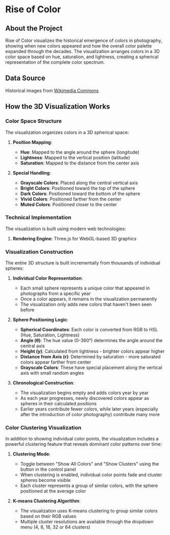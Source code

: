 # Rise of Color

## About the Project

Rise of Color visualizes the historical emergence of colors in photography, showing when new colors appeared and how the overall color palette expanded through the decades. The visualization arranges colors in a 3D color space based on hue, saturation, and lightness, creating a spherical representation of the complete color spectrum.

## Data Source
Historical images from [Wikimedia Commons](https://commons.wikimedia.org/wiki/Commons)

## How the 3D Visualization Works

### Color Space Structure

The visualization organizes colors in a 3D spherical space:

1. **Position Mapping**:
   - **Hue**: Mapped to the angle around the sphere (longitude)
   - **Lightness**: Mapped to the vertical position (latitude)
   - **Saturation**: Mapped to the distance from the center axis

2. **Special Handling**:
   - **Grayscale Colors**: Placed along the central vertical axis
   - **Bright Colors**: Positioned toward the top of the sphere
   - **Dark Colors**: Positioned toward the bottom of the sphere
   - **Vivid Colors**: Positioned farther from the center
   - **Muted Colors**: Positioned closer to the center

### Technical Implementation

The visualization is built using modern web technologies:

1. **Rendering Engine**: Three.js for WebGL-based 3D graphics

### Visualization Construction

The entire 3D structure is built incrementally from thousands of individual spheres:

1. **Individual Color Representation**:
   - Each small sphere represents a unique color that appeared in photographs from a specific year
   - Once a color appears, it remains in the visualization permanently
   - The visualization only adds new colors that haven't been seen before

2. **Sphere Positioning Logic**:
   - **Spherical Coordinates**: Each color is converted from RGB to HSL (Hue, Saturation, Lightness)
   - **Angle (θ)**: The hue value (0-360°) determines the angle around the central axis
   - **Height (y)**: Calculated from lightness - brighter colors appear higher
   - **Distance from Axis (r)**: Determined by saturation - more saturated colors appear farther from center
   - **Grayscale Colors**: These have special placement along the vertical axis with small random angles

3. **Chronological Construction**:
   - The visualization begins empty and adds colors year by year
   - As each year progresses, newly discovered colors appear as spheres in their calculated positions
   - Earlier years contribute fewer colors, while later years (especially after the introduction of color photography) contribute many more

### Color Clustering Visualization

In addition to showing individual color points, the visualization includes a powerful clustering feature that reveals dominant color patterns over time:

1. **Clustering Mode**:
   - Toggle between "Show All Colors" and "Show Clusters" using the button in the control panel
   - When clustering is enabled, individual color points fade and cluster spheres become visible
   - Each cluster represents a group of similar colors, with the sphere positioned at the average color

2. **K-means Clustering Algorithm**:
   - The visualization uses K-means clustering to group similar colors based on their RGB values
   - Multiple cluster resolutions are available through the dropdown menu (4, 8, 16, 32 or 64 clusters)